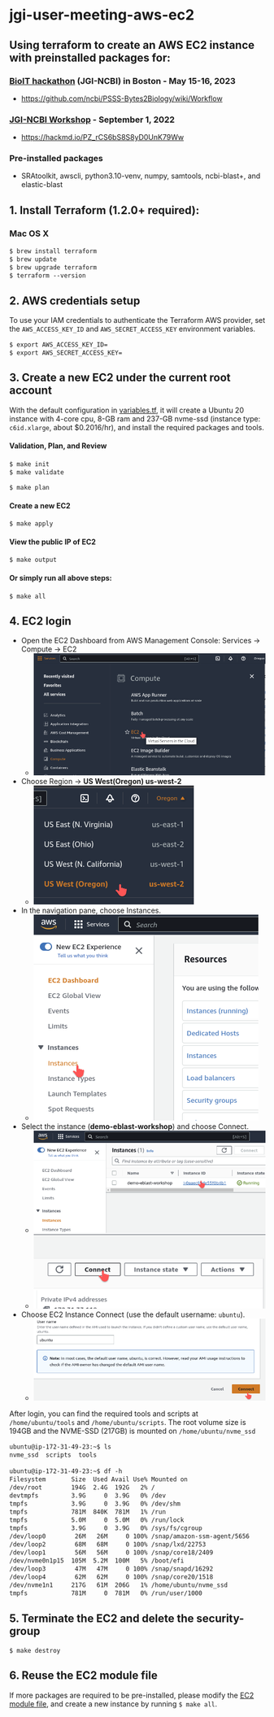 # jgi-user-meeting-aws-ec2
## Using terraform to create an AWS EC2 instance with preinstalled packages for:
### [BioIT hackathon](https://www.bio-itworldexpo.com/fair-data-hackathon) (JGI-NCBI) in Boston - May 15-16, 2023
 * https://github.com/ncbi/PSSS-Bytes2Biology/wiki/Workflow

### [JGI-NCBI Workshop](https://usermeeting.jgi.doe.gov/workshops/) - September 1, 2022
 * https://hackmd.io/PZ_rCS6bS8S8yD0UnK79Ww 


### Pre-installed packages
  * SRAtoolkit, awscli, python3.10-venv, numpy, samtools, ncbi-blast+, and elastic-blast 

## 1. Install Terraform (1.2.0+ required):
### Mac OS X
```
$ brew install terraform
$ brew update
$ brew upgrade terraform
$ terraform --version
```

## 2. AWS credentials setup
To use your IAM credentials to authenticate the Terraform AWS provider, set the `AWS_ACCESS_KEY_ID` and `AWS_SECRET_ACCESS_KEY` environment variables.
```
$ export AWS_ACCESS_KEY_ID=
$ export AWS_SECRET_ACCESS_KEY=
```

## 3. Create a new EC2 under the current root account
With the default configuration in [variables.tf](./variables.tf), it will create a Ubuntu 20 instance with 4-core cpu, 8-GB ram and 237-GB nvme-ssd (instance type: `c6id.xlarge`, about $0.2016/hr), and install the required packages and tools. 
#### Validation, Plan, and Review
```
$ make init
$ make validate
```
```
$ make plan
```

#### Create a new EC2
```
$ make apply
```

#### View the public IP of EC2
```
$ make output
```

#### Or simply run all above steps:
```
$ make all
```

## 4. EC2 login
* Open the EC2 Dashboard from AWS Management Console: Services -> Compute -> EC2
  * ![img](png/02_ec2_service.png)
* Choose Region -> __US West(Oregon) us-west-2__
  * ![img](png/01_ec2_region.png)
* In the navigation pane, choose Instances.
  * ![img](png/03_ec2_instance.png)
* Select the instance (__demo-eblast-workshop__) and choose Connect.
  * ![img](png/04_ec2_instance_id.png)
  * ![img](png/05_ec2_detail_connect.png)
* Choose EC2 Instance Connect (use the default username: `ubuntu`).
  * ![img](png/06_ec2_connect.png)


After login, you can find the required tools and scripts at `/home/ubuntu/tools` and `/home/ubuntu/scripts`. The root volume size is 194GB and the NVME-SSD (217GB) is mounted on `/home/ubuntu/nvme_ssd`

```
ubuntu@ip-172-31-49-23:~$ ls
nvme_ssd  scripts  tools

ubuntu@ip-172-31-49-23:~$ df -h
Filesystem       Size  Used Avail Use% Mounted on
/dev/root        194G  2.4G  192G   2% /
devtmpfs         3.9G     0  3.9G   0% /dev
tmpfs            3.9G     0  3.9G   0% /dev/shm
tmpfs            781M  840K  781M   1% /run
tmpfs            5.0M     0  5.0M   0% /run/lock
tmpfs            3.9G     0  3.9G   0% /sys/fs/cgroup
/dev/loop0        26M   26M     0 100% /snap/amazon-ssm-agent/5656
/dev/loop2        68M   68M     0 100% /snap/lxd/22753
/dev/loop1        56M   56M     0 100% /snap/core18/2409
/dev/nvme0n1p15  105M  5.2M  100M   5% /boot/efi
/dev/loop3        47M   47M     0 100% /snap/snapd/16292
/dev/loop4        62M   62M     0 100% /snap/core20/1518
/dev/nvme1n1     217G   61M  206G   1% /home/ubuntu/nvme_ssd
tmpfs            781M     0  781M   0% /run/user/1000
```

## 5. Terminate the EC2 and delete the security-group
```
$ make destroy
```

## 6. Reuse the EC2 module file 
If more packages are required to be pre-installed, please modify the [EC2 module file](./modules/ec2_instance/main.tf), and create a new instance by running `$ make all`.

